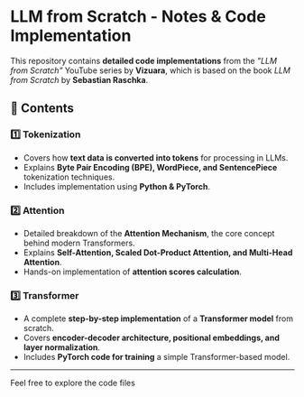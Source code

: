 # LLM from Scratch - Notes & Code Implementation  

This repository contains **detailed code implementations** from the *"LLM from Scratch"* YouTube series by **Vizuara**, which is based on the book *LLM from Scratch* by **Sebastian Raschka**.  

## 📂 Contents  

### 1️⃣ Tokenization  
- Covers how **text data is converted into tokens** for processing in LLMs.  
- Explains **Byte Pair Encoding (BPE), WordPiece, and SentencePiece** tokenization techniques.  
- Includes implementation using **Python & PyTorch**.  

### 2️⃣ Attention  
- Detailed breakdown of the **Attention Mechanism**, the core concept behind modern Transformers.  
- Explains **Self-Attention, Scaled Dot-Product Attention, and Multi-Head Attention**.  
- Hands-on implementation of **attention scores calculation**.  

### 3️⃣ Transformer  
- A complete **step-by-step implementation** of a **Transformer model** from scratch.  
- Covers **encoder-decoder architecture, positional embeddings, and layer normalization**.  
- Includes **PyTorch code for training** a simple Transformer-based model.  

---

Feel free to explore the code files
